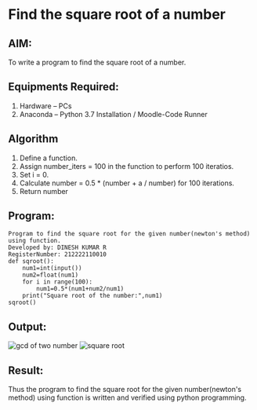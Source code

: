 # Find the square root of a number

## AIM:

To write a program to find the square root of a number.

## Equipments Required:

1. Hardware – PCs
2. Anaconda – Python 3.7 Installation / Moodle-Code Runner

## Algorithm

1. Define a function.
2. Assign number_iters = 100 in the function to perform 100 iteratios.
3. Set i = 0.
4. Calculate  number = 0.5 * (number + a / number) for 100 iterations.
5. Return number

## Program:

```
Program to find the square root for the given number(newton's method) using function.
Developed by: DINESH KUMAR R
RegisterNumber: 212222110010 
def sqroot():
    num1=int(input())
    num2=float(num1)
    for i in range(100):
        num1=0.5*(num1+num2/num1)
    print("Square root of the number:",num1)
sqroot()    
```

## Output:

![gcd of two number](gcd.png)
![square root](https://github.com/DINESH18032004/Square-root-of-a-number/assets/119477784/aeb21cce-6fbe-4636-850e-1cf0ee4acb05)


## Result:

Thus the program to find the square root for the given number(newton's method) using function is written and verified using python programming.
